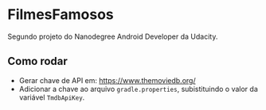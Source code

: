  # FilmesFamosos
 
Segundo projeto do Nanodegree Android Developer da Udacity.


## Como rodar
* Gerar chave de API em: https://www.themoviedb.org/
* Adicionar a chave ao arquivo `gradle.properties`, subistituindo o valor <ADD TMDB API KEY> da variável `TmdbApiKey`.
